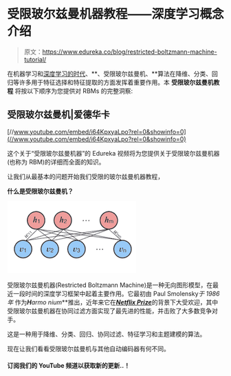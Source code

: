 # 受限玻尔兹曼机器教程——深度学习概念介绍

> 原文：<https://www.edureka.co/blog/restricted-boltzmann-machine-tutorial/>

在机器学习和[深度学习的时代](https://www.edureka.co/ai-deep-learning-with-tensorflow)、**、受限玻尔兹曼机、**算法在降维、分类、回归等许多用于特征选择和特征提取的方面发挥着重要作用。本 **受限玻尔兹曼机教程** 将按以下顺序为您提供对 RBMs 的完整洞察:

## **受限玻尔兹曼机|爱德华卡**



[//www.youtube.com/embed/i64KpxyaLpo?rel=0&showinfo=0](//www.youtube.com/embed/i64KpxyaLpo?rel=0&showinfo=0)

这个关于“受限玻尔兹曼机器”的 Edureka 视频将为您提供关于受限玻尔兹曼机器(也称为 RBM)的详细而全面的知识。

让我们从最基本的问题开始我们受限的玻尔兹曼机器教程，

**什么是受限玻尔兹曼机？**

![Restricted Boltzmann Machine - edureka](img/67be25fd237662446f1e2e79edfcb95e.png)

受限玻尔兹曼机器(Restricted Boltzmann Machine)是一种无向图形模型，在最近一段时间的深度学习框架中起着主要作用。它最初由 Paul Smolensky*于 1986 年* 作为***H****armo nium***推出，近年来它在[***Netflix Prize***](https://en.wikipedia.org/wiki/Netflix_Prize)的背景下大受欢迎，其中受限玻尔兹曼机器在协同过滤方面实现了最先进的性能，并击败了大多数竞争对手。

这是一种用于降维、分类、回归、协同过滤、特征学习和主题建模的算法。

现在让我们看看受限玻尔兹曼机与其他自动编码器有何不同。

#### 订阅我们的 YouTube 频道以获取新的更新..！